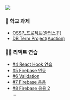 ![](https://media.tenor.com/CZ6eoFdCszMAAAAM/simpson-homer.gif)
### 🏫 학교 과제
- [OSSP_프로젝트(졸업스꾸)](https://w00shh.github.io/graduate_skku_ossp/)
- [DB Term Project(Auction)](https://github.com/w00shh/db_term_project)
### 🧑‍💻 리액트 연습
- [#4 React Hook 연습](https://w00shh.github.io/react_practice_4/)
- [#5 Firebase 연동](https://w00shh.github.io/react_practice_5/)
- [#6 Validation](https://w00shh.github.io/react_practice_6/)
- [#7 Firebase 응용](https://w00shh.github.io/react_practice_7/)
- [#8 Firebase 응용 2](https://w00shh.github.io/react_practice_8/)
<br>...

